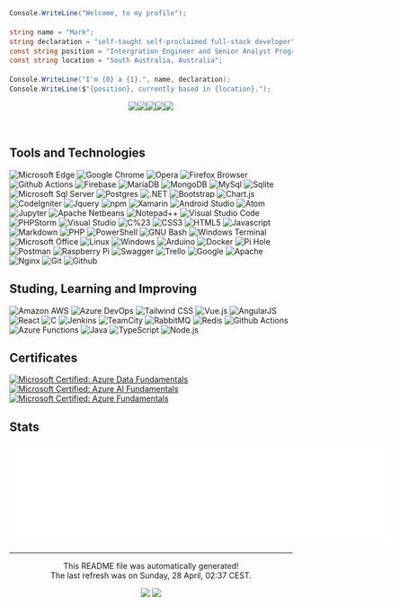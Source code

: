 ``` csharp
Console.WriteLine("Welcome, to my profile");

string name = "Mark";
string declaration = "self-taught self-proclaimed full-stack developer";
const string position = "Intergration Engineer and Senior Analyst Programmer";
const string location = "South Australia, Australia";

Console.WriteLine("I'm {0} a {1}.", name, declaration);
Console.WriteLine($"{position}, currently based in {location}.");
```


<p align='center'><a href="https://github.com/saltyseaslug"><img src="https://img.shields.io/badge/Github-%2312100E.svg?&style=for-the-badge&logo=Github&logoColor=white" /></a><a href="https://twitter.com/SaltySeaSlug"><img src="https://img.shields.io/badge/Twitter-%231DA1F2.svg?&style=for-the-badge&logo=Twitter&logoColor=white" /></a><a href="https://www.linkedin.com/in/mark-cockbain-53223631"><img src="https://img.shields.io/badge/LinkedIn-%230077B5.svg?&style=for-the-badge&logo=LinkedIn&logoColor=white" /></a><a href="https://www.instagram.com/lt.saltyseaslug"><img src="https://img.shields.io/badge/Instagram-%23E4405F.svg?&style=for-the-badge&logo=Instagram&logoColor=white" /></a><a href="https://www.facebook.com/cockbainmark"><img src="https://img.shields.io/badge/Facebook-%231877F2.svg?&style=for-the-badge&logo=Facebook&logoColor=white" /></a></p><br>

## Tools and Technologies
<img alt="Microsoft Edge" src="https://img.shields.io/badge/Microsoft Edge-46a2f1?style=square&logo=Microsoft-edge&logoColor=white" /> <img alt="Google Chrome" src="https://img.shields.io/badge/Google Chrome-46a2f1?style=square&logo=GoogleChrome&logoColor=white" /> <img alt="Opera" src="https://img.shields.io/badge/Opera-459ded?style=square&logo=opera&logoColor=white" /> <img alt="Firefox Browser" src="https://img.shields.io/badge/Firefox Browser-4497e9?style=square&logo=Firefox-Browser&logoColor=white" /> <img alt="Github Actions" src="https://img.shields.io/badge/Github Actions-4392e4?style=square&logo=githubactions&logoColor=white" /> <img alt="Firebase" src="https://img.shields.io/badge/Firebase-438de0?style=square&logo=firebase&logoColor=white" /> <img alt="MariaDB" src="https://img.shields.io/badge/MariaDB-4287dc?style=square&logo=mariadb&logoColor=white" /> <img alt="MongoDB" src="https://img.shields.io/badge/MongoDB-4182d8?style=square&logo=mongodb&logoColor=white" /> <img alt="MySql" src="https://img.shields.io/badge/MySql-407cd3?style=square&logo=mysql&logoColor=white" /> <img alt="Sqlite" src="https://img.shields.io/badge/Sqlite-3f77cf?style=square&logo=sqlite&logoColor=white" /> <img alt="Microsoft Sql Server" src="https://img.shields.io/badge/Microsoft Sql Server-3e72cb?style=square&logo=microsoft sql server&logoColor=white" /> <img alt="Postgres" src="https://img.shields.io/badge/Postgres-3e6cc7?style=square&logo=postgresql&logoColor=white" /> <img alt=".NET" src="https://img.shields.io/badge/.NET-3d67c2?style=square&logo=.net&logoColor=white" /> <img alt="Bootstrap" src="https://img.shields.io/badge/Bootstrap-3c62be?style=square&logo=bootstrap&logoColor=white" /> <img alt="Chart.js" src="https://img.shields.io/badge/Chart.js-3b5cba?style=square&logo=chart.js&logoColor=white" /> <img alt="CodeIgniter" src="https://img.shields.io/badge/CodeIgniter-3a57b6?style=square&logo=codeigniter&logoColor=white" /> <img alt="Jquery" src="https://img.shields.io/badge/Jquery-3952b1?style=square&logo=jquery&logoColor=white" /> <img alt="npm" src="https://img.shields.io/badge/npm-394cad?style=square&logo=npm&logoColor=white" /> <img alt="Xamarin" src="https://img.shields.io/badge/Xamarin-3847a9?style=square&logo=xamarin&logoColor=white" /> <img alt="Android Studio" src="https://img.shields.io/badge/Android Studio-3742a5?style=square&logo=android-studio&logoColor=white" /> <img alt="Atom" src="https://img.shields.io/badge/Atom-363ca0?style=square&logo=atom&logoColor=white" /> <img alt="Jupyter" src="https://img.shields.io/badge/Jupyter-35379c?style=square&logo=jupyter&logoColor=white" /> <img alt="Apache Netbeans" src="https://img.shields.io/badge/Apache Netbeans-343198?style=square&logo=apache-netbeans-ide&logoColor=white" /> <img alt="Notepad++" src="https://img.shields.io/badge/Notepad++-342c94?style=square&logo=notepad%2b%2b&logoColor=white" /> <img alt="Visual Studio Code" src="https://img.shields.io/badge/Visual Studio Code-33278f?style=square&logo=visual-studio-code&logoColor=white" /> <img alt="PHPStorm" src="https://img.shields.io/badge/PHPStorm-32218b?style=square&logo=phpstorm&logoColor=white" /> <img alt="Visual Studio" src="https://img.shields.io/badge/Visual Studio-311c87?style=square&logo=visual-studio&logoColor=white" /> <img alt="C%23" src="https://img.shields.io/badge/C%23-381b84?style=square&logo=c-sharp&logoColor=white" /> <img alt="CSS3" src="https://img.shields.io/badge/CSS3-3f1a80?style=square&logo=css3&logoColor=white" /> <img alt="HTML5" src="https://img.shields.io/badge/HTML5-46197d?style=square&logo=html5&logoColor=white" /> <img alt="Javascript" src="https://img.shields.io/badge/Javascript-4d1879?style=square&logo=javascript&logoColor=white" /> <img alt="Markdown" src="https://img.shields.io/badge/Markdown-531676?style=square&logo=markdown&logoColor=white" /> <img alt="PHP" src="https://img.shields.io/badge/PHP-5a1572?style=square&logo=php&logoColor=white" /> <img alt="PowerShell" src="https://img.shields.io/badge/PowerShell-61146f?style=square&logo=powershell&logoColor=white" /> <img alt="GNU Bash" src="https://img.shields.io/badge/GNU Bash-68136b?style=square&logo=gnu-bash&logoColor=white" /> <img alt="Windows Terminal" src="https://img.shields.io/badge/Windows Terminal-6f1268?style=square&logo=windows-terminal&logoColor=white" /> <img alt="Microsoft Office" src="https://img.shields.io/badge/Microsoft Office-761165?style=square&logo=microsoft-office&logoColor=white" /> <img alt="Linux" src="https://img.shields.io/badge/Linux-7d1061?style=square&logo=linux&logoColor=white" /> <img alt="Windows" src="https://img.shields.io/badge/Windows-840f5e?style=square&logo=windows&logoColor=white" /> <img alt="Arduino" src="https://img.shields.io/badge/Arduino-8a0d5a?style=square&logo=arduino&logoColor=white" /> <img alt="Docker" src="https://img.shields.io/badge/Docker-910c57?style=square&logo=docker&logoColor=white" /> <img alt="Pi Hole" src="https://img.shields.io/badge/Pi Hole-980b53?style=square&logo=pi-hole&logoColor=white" /> <img alt="Postman" src="https://img.shields.io/badge/Postman-9f0a50?style=square&logo=postman&logoColor=white" /> <img alt="Raspberry Pi" src="https://img.shields.io/badge/Raspberry Pi-a6094d?style=square&logo=raspberry-pi&logoColor=white" /> <img alt="Swagger" src="https://img.shields.io/badge/Swagger-ad0849?style=square&logo=swagger&logoColor=white" /> <img alt="Trello" src="https://img.shields.io/badge/Trello-b40746?style=square&logo=trello&logoColor=white" /> <img alt="Google" src="https://img.shields.io/badge/Google-bb0642?style=square&logo=google&logoColor=white" /> <img alt="Apache" src="https://img.shields.io/badge/Apache-c1043f?style=square&logo=apache&logoColor=white" /> <img alt="Nginx" src="https://img.shields.io/badge/Nginx-c8033b?style=square&logo=nginx&logoColor=white" /> <img alt="Git" src="https://img.shields.io/badge/Git-cf0238?style=square&logo=git&logoColor=white" /> <img alt="Github" src="https://img.shields.io/badge/Github-d60134?style=square&logo=github&logoColor=white" /> 




## Studing, Learning and Improving
<img alt="Amazon AWS" src="https://img.shields.io/badge/Amazon AWS-93cc8f?style=square&logo=amazonaws&logoColor=white" /> <img alt="Azure DevOps" src="https://img.shields.io/badge/Azure DevOps-93cc8f?style=square&logo=azure-devops&logoColor=white" /> <img alt="Tailwind CSS" src="https://img.shields.io/badge/Tailwind CSS-97c094?style=square&logo=tailwind-css&logoColor=white" /> <img alt="Vue.js" src="https://img.shields.io/badge/Vue.js-9cb39a?style=square&logo=vue.js&logoColor=white" /> <img alt="AngularJS" src="https://img.shields.io/badge/AngularJS-a0a79f?style=square&logo=angularjs&logoColor=white" /> <img alt="React" src="https://img.shields.io/badge/React-a59aa5?style=square&logo=react&logoColor=white" /> <img alt="C" src="https://img.shields.io/badge/C-a98eaa?style=square&logo=c&logoColor=white" /> <img alt="Jenkins" src="https://img.shields.io/badge/Jenkins-ae82af?style=square&logo=jenkins&logoColor=white" /> <img alt="TeamCity" src="https://img.shields.io/badge/TeamCity-b275b5?style=square&logo=teamcity&logoColor=white" /> <img alt="RabbitMQ" src="https://img.shields.io/badge/RabbitMQ-b769ba?style=square&logo=rabbitmq&logoColor=white" /> <img alt="Redis" src="https://img.shields.io/badge/Redis-bb5cc0?style=square&logo=redis&logoColor=white" /> <img alt="Github Actions" src="https://img.shields.io/badge/Github Actions-c050c5?style=square&logo=github-actions&logoColor=white" /> <img alt="Azure Functions" src="https://img.shields.io/badge/Azure Functions-c444ca?style=square&logo=azure-functions&logoColor=white" /> <img alt="Java" src="https://img.shields.io/badge/Java-c937d0?style=square&logo=java&logoColor=white" /> <img alt="TypeScript" src="https://img.shields.io/badge/TypeScript-cd2bd5?style=square&logo=typescript&logoColor=white" /> <img alt="Node.js" src="https://img.shields.io/badge/Node.js-d21edb?style=square&logo=node.js&logoColor=white" /> 




## Certificates
<!--START_SECTION:badges-->
[![Microsoft Certified: Azure Data Fundamentals](https://images.credly.com/size/110x110/images/70eb1e3f-d4de-4377-a062-b20fb29594ea/azure-data-fundamentals-600x600.png)](http://www.credly.com/badges/3893c0ce-07d1-4c06-a5f5-ef3300fad403 "Microsoft Certified: Azure Data Fundamentals")
[![Microsoft Certified: Azure AI Fundamentals](https://images.credly.com/size/110x110/images/4136ced8-75d5-4afb-8677-40b6236e2672/azure-ai-fundamentals-600x600.png)](http://www.credly.com/badges/c5e19ae3-381d-4816-af67-ed20bfb6e67b "Microsoft Certified: Azure AI Fundamentals")
[![Microsoft Certified: Azure Fundamentals](https://images.credly.com/size/110x110/images/be8fcaeb-c769-4858-b567-ffaaa73ce8cf/image.png)](http://www.credly.com/badges/e43c456d-c964-4cc6-93ab-3c1b3e9d7f39 "Microsoft Certified: Azure Fundamentals")
<!--END_SECTION:badges-->


## Stats
<div align="center">
  <div style="display: flex; align-items: flex-start;">
  <!--TOP-START-->
    <img height="180em" src="https://raw.githubusercontent.com/saltyseaslug/github-stats/master/generated/languages.svg#gh-dark-mode-only" />
  <!--TOP-END-->
   <!--STAT-START-->
    <img height="180em" src="https://raw.githubusercontent.com/saltyseaslug/github-stats/master/generated/overview.svg#gh-dark-mode-only"/>
  <!--STAT-END-->
  </div>
</div>


<hr>
<p align="center">This README file was automatically generated!<br>The last refresh was on Sunday, 28 April, 02:37 CEST.<br/></p>
<p align="center"><img src="https://github.com/saltyseaslug/saltyseaslug/actions/workflows/build.yml/badge.svg"/> <img src="https://github.com/saltyseaslug/github-stats/actions/workflows/main.yml/badge.svg"/></p>

